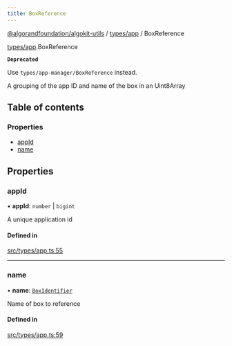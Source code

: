 ```yaml
---
title: BoxReference
---
```


[@algorandfoundation/algokit-utils](/reference/algokit-utils-ts/api/readme/) / [types/app](/reference/algokit-utils-ts/api/modules/types_app/) / BoxReference

[types/app](/reference/algokit-utils-ts/api/modules/types_app/).BoxReference

**`Deprecated`**

Use `types/app-manager/BoxReference` instead.

A grouping of the app ID and name of the box in an Uint8Array

## Table of contents

### Properties

- [appId](types_app.BoxReference.md#appid)
- [name](types_app.BoxReference.md#name)

## Properties

### appId

• **appId**: `number` \| `bigint`

A unique application id

#### Defined in

[src/types/app.ts:55](https://github.com/algorandfoundation/algokit-utils-ts/blob/main/src/types/app.ts#L55)

---

### name

• **name**: [`BoxIdentifier`](/reference/algokit-utils-ts/api/modules/types_app/#boxidentifier)

Name of box to reference

#### Defined in

[src/types/app.ts:59](https://github.com/algorandfoundation/algokit-utils-ts/blob/main/src/types/app.ts#L59)
